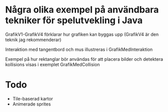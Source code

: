# Några olika exempel på användbara tekniker för spelutvekling i Java

GrafikV1-GrafikV4 förklarar hur grafiken kan byggas upp (GrafikV4 är den teknik jag rekommenderar)

Interaktion med tangentbord och mus illustreras i GrafikMedInteraktion

Exempel på hur rektanglar bör användas för att placera bilder och detektera kollisions visas i exemplet GrafikMedCollision

# Todo
- Tile-baserad kartor
- Animerade sprites
